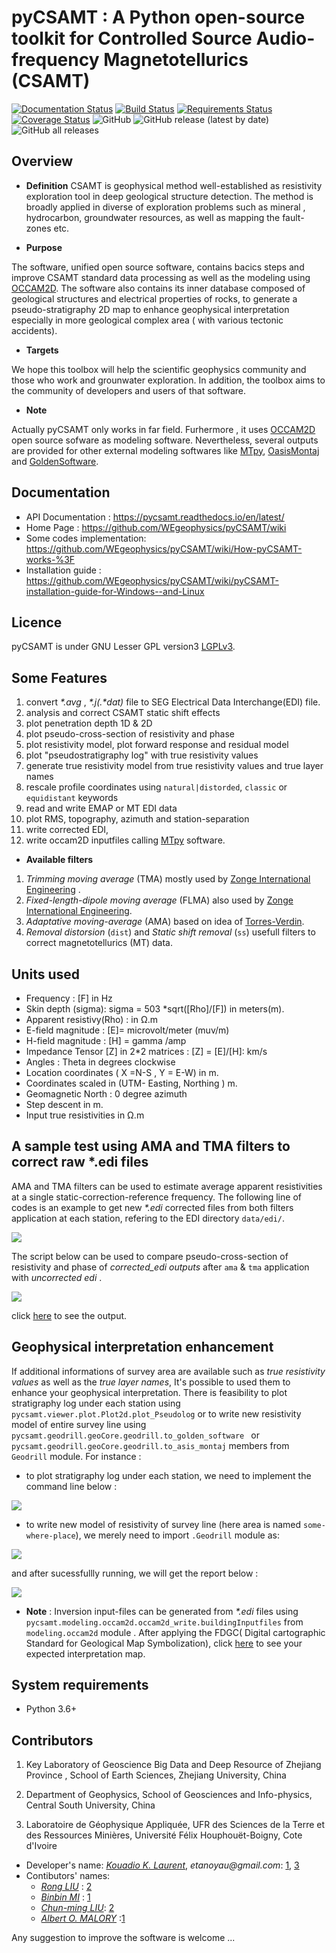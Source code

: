 # pyCSAMT : A Python open-source toolkit for Controlled Source Audio-frequency Magnetotellurics (CSAMT)

[![Documentation Status](https://readthedocs.org/projects/pycsamt/badge/?version=latest)](https://pycsamt.readthedocs.io/en/latest/?badge=latest) [![Build Status](https://travis-ci.com/WEgeophysics/pyCSAMT.svg?branch=develop)](https://travis-ci.com/WEgeophysics/pyCSAMT) [![Requirements Status](https://requires.io/github/WEgeophysics/pyCSAMT/requirements.svg?branch=develop)](https://requires.io/github/WEgeophysics/pyCSAMT/requirements/?branch=develop)
 [![Coverage Status](https://coveralls.io/repos/github/WEgeophysics/pyCSAMT/badge.svg?branch=devlop)](https://coveralls.io/github/WEgeophysics/pyCSAMT?branch=develop) ![GitHub](https://img.shields.io/github/license/WEgeophysics/pyCSAMT?color=blue&logo=GNU&logoColor=red) ![GitHub release (latest by date)](https://img.shields.io/github/v/release/WEgeophysics/pyCSAMT?color=orange) ![GitHub all releases](https://img.shields.io/github/downloads/WEgeophysics/pyCSAMT/total?color=green)

## Overview 

* **Definition**
CSAMT is geophysical method well-established  as resistivity exploration 
tool in deep geological structure detection. The method is broadly applied in  diverse of exploration problems such as mineral , hydrocarbon,  groundwater resources, 
as well as mapping the fault-zones etc. 

* **Purpose**

The software, unified open source software, contains bacics steps and improve CSAMT standard data processing as well as the modeling using [OCCAM2D](https://marineemlab.ucsd.edu/Projects/Occam/index.html).
The software also contains its inner database composed of geological structures and electrical properties of rocks, to generate  a pseudo-stratigraphy 2D map to enhance geophysical interpretation especially in more geological complex area ( with various tectonic accidents). 

* **Targets**

We hope this toolbox will help  the scientific geophysics community and those who work and grounwater exploration. In addition,  the toolbox aims  to the community of 
developers and users of that software.

 * **Note**
 
Actually pyCSAMT only works  in far field. Furhermore , it uses [OCCAM2D](https://marineemlab.ucsd.edu/Projects/Occam/index.html) open source sofware as modeling software. Nevertheless,
several  outputs are provided for other external modeling softwares like [MTpy](https://github.com/MTgeophysics/mtpy), [OasisMontaj](http://updates.geosoft.com/downloads/files/how-to-guides/Oasis_montaj_Gridding.pdf)
and [GoldenSoftware](https://www.goldensoftware.com/products/surfer).

## Documentation 
* API Documentation  : https://pycsamt.readthedocs.io/en/latest/
* Home Page : https://github.com/WEgeophysics/pyCSAMT/wiki
* Some codes implementation: https://github.com/WEgeophysics/pyCSAMT/wiki/How-pyCSAMT-works-%3F
* Installation guide : https://github.com/WEgeophysics/pyCSAMT/wiki/pyCSAMT-installation-guide-for-Windows--and-Linux


## Licence 
pyCSAMT is under GNU Lesser GPL version3 [LGPLv3](https://github.com/03-Daniel/pyCSAMT/blob/master/LICENSE.md).

## Some Features 
1. convert _*.avg_ , _*.j(.*dat)_ file  to SEG Electrical Data Interchange(EDI) file.
2. analysis and correct CSAMT static shift effects 
3. plot penetration depth 1D & 2D
4. plot pseudo-cross-section of resistivity and phase
4. plot resistivity model, plot forward response and residual model 
5. plot "pseudostratigraphy log" with true resistivity values 
6. generate true resistivity model from true resistivity values and true layer names 
7. rescale profile coordinates using  `natural|distorded`, `classic` or `equidistant` keywords 
8. read and write  EMAP or MT EDI data 
9. plot RMS, topography, azimuth and station-separation 
10. write corrected EDI,
11. write occam2D inputfiles calling [MTpy](https://github.com/MTgeophysics/mtpy.git) software. 

* **Available filters**
1. *Trimming moving average* (TMA) mostly used by [Zonge International Engineering](http://zonge.com/) .
2. *Fixed-length-dipole moving average* (FLMA) also used by [Zonge International Engineering](https://zonge.com.au/).
3. *Adaptative moving-average* (AMA) based on idea of [Torres-Verdin](https://sci-hub.se/http://dx.doi.org/10.1190/1.1443273).
4. *Removal distorsion* (`dist`)  and  *Static shift removal* (`ss`) usefull  filters to correct magnetotellurics (MT) data. 

## Units used    

* Frequency : [F] in Hz 
* Skin depth (sigma):  sigma  = 503 *sqrt([Rho]/[F]) in meters(m). 
* Apparent resistivy(Rho) : in Ω.m 
* E-field magnitude : [E]=  microvolt/meter (muv/m)
* H-field magnitude : [H] =  gamma /amp 
* Impedance Tensor [Z] in 2*2 matrices : [Z] = [E]/[H]:  km/s
* Angles : Theta in degrees clockwise 
* Location coordinates ( X =N-S , Y = E-W) in m. 
* Coordinates scaled in (UTM- Easting, Northing ) m. 
* Geomagnetic North : 0 degree azimuth 
* Step descent in m.
* Input true resistivities in Ω.m 

## A sample test using AMA and TMA  filters to correct raw *.edi files

AMA  and TMA filters can be used  to estimate average apparent resistivities at a single static-correction-reference frequency.
The following line of codes is an example to get new _*.edi_ corrected files from both filters application at each station,
refering to the EDI directory `data/edi/`.

![](https://github.com/WEgeophysics/pyCSAMT/blob/master/quick_examples/wiki-images_quick_works/codes/demo_filter_ama_tma.PNG) 


The script below can be used to compare pseudo-cross-section of resistivity and phase of _corrected_edi outputs_ after `ama` & `tma` application  with 
_uncorrected edi_ . 

![](https://github.com/WEgeophysics/pyCSAMT/blob/master/quick_examples/wiki-images_quick_works/codes/demo_edi_corrected.PNG) 


click [here](https://github.com/WEgeophysics/pyCSAMT/blob/master/quick_examples/filterstests.png) to see the output.

## Geophysical interpretation enhancement

If additional informations of survey area are available such as _true resistivity values_ as well as the _true layer names_, 
It's possible to used them to enhance your geophysical interpretation. There is feasibility to plot stratigraphy log 
under each station using `pycsamt.viewer.plot.Plot2d.plot_Pseudolog` or to write new resistivity model of entire survey line
using `pycsamt.geodrill.geoCore.geodrill.to_golden_software ` or `pycsamt.geodrill.geoCore.geodrill.to_asis_montaj` members from `Geodrill` module.
For instance :
 
* to plot stratigraphy log under each station,  we need to implement the command line below : 
 
![](https://github.com/WEgeophysics/pyCSAMT/blob/master/quick_examples/wiki-images_quick_works/codes/demo_plot-pseulog.PNG)

* to write new model of resistivity of survey line (here area is named  `some-where-place`), we merely need to import `.Geodrill` module  as:

![](https://github.com/WEgeophysics/pyCSAMT/blob/master/quick_examples/wiki-images_quick_works/codes/demo_geodrill.PNG) 

and after sucessfullly running, we will get the report below :

![](https://github.com/WEgeophysics/pyCSAMT/blob/master/quick_examples/wiki-images_quick_works/codes/demo_reports_geodrill.PNG)

                                                                      
* **Note** : Inversion input-files can be generated from _*.edi_ files using `pycsamt.modeling.occam2d.occam2d_write.buildingInputfiles` from `modeling.occam2d` module . 
            After applying the FDGC( Digital cartographic Standard for Geological Map Symbolization), click [here](https://github.com/WEgeophysics/pyCSAMT/blob/master/quick_examples/wiki-images_quick_works/interpretation.PNG)  to see your expected interpretation map.



## System requirements 
* Python 3.6+ 

## Contributors
  
1. Key Laboratory of Geoscience Big Data and Deep Resource of Zhejiang Province , School of Earth Sciences, Zhejiang University, China

2. Department of Geophysics, School of Geosciences and Info-physics, Central South University, China

3. Laboratoire de Géophysique Appliquée, UFR des Sciences de la Terre et des Ressources Minières, Université Félix Houphouët-Boigny, Cote d'Ivoire

* Developer's name:  [_Kouadio K. Laurent_](kkouao@zju.edu.cn), _etanoyau@gmail.com_: [1](http://www.zju.edu.cn/english/), [3](https://www.univ-fhb.edu.ci/index.php/ufr-strm/)
* Contibutors' names:
    *  [_Rong LIU_](liurongkaoyang@126.com) : [2](http://en.csu.edu.cn/)
    *  [_Binbin MI_](mibinbin@zju.edu.cn) : [1](http://www.zju.edu.cn/english/)
    *  [_Chun-ming LIU_](lifuming001@163.com): [2](http://en.csu.edu.cn/)
    *  [_Albert O. MALORY_](amalory@zju.edu.cn) :[1](http://www.zju.edu.cn/english/)
    
Any suggestion to improve the software is welcome ...

